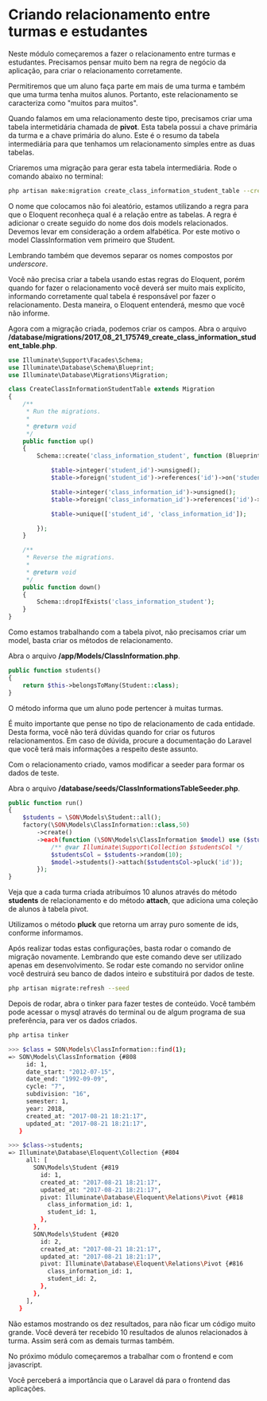 # Criando relacionamento entre turmas e estudantes

Neste módulo começaremos a fazer o relacionamento entre turmas e estudantes. Precisamos pensar muito bem na regra de negócio da aplicação, para criar o relacionamento corretamente.

Permitiremos que um aluno faça parte em mais de uma turma e também que uma turma tenha muitos alunos. Portanto, este relacionamento se caracteriza como "muitos para muitos".

Quando falamos em uma relacionamento deste tipo, precisamos criar uma tabela intermetidária chamada de **pivot**. Esta tabela possui a chave primária da turma e a chave primária do aluno. Este é o resumo da tabela intermediária para que tenhamos um relacionamento simples entre as duas tabelas.

Criaremos uma migração para gerar esta tabela intermediária. Rode o comando abaixo no terminal:

```sh
php artisan make:migration create_class_information_student_table --create=class_information_student
```

O nome que colocamos não foi aleatório, estamos utilizando a regra para que o Eloquent reconheça qual é a relação entre as tabelas. A regra é adicionar o create seguido do nome dos dois models relacionados. Devemos levar em consideração a ordem alfabética. Por este motivo o model ClassInformation vem primeiro que Student.

Lembrando também que devemos separar os nomes compostos por *underscore*.

Você não precisa criar a tabela usando estas regras do Eloquent, porém quando for fazer o relacionamento você deverá ser muito mais explícito, informando corretamente qual tabela é responsável por fazer o relacionamento. Desta maneira, o Eloquent entenderá, mesmo que você não informe.

Agora com a migração criada, podemos criar os campos. Abra o arquivo **/database/migrations/2017_08_21_175749_create_class_information_student_table.php**.

```php
use Illuminate\Support\Facades\Schema;
use Illuminate\Database\Schema\Blueprint;
use Illuminate\Database\Migrations\Migration;

class CreateClassInformationStudentTable extends Migration
{
    /**
     * Run the migrations.
     *
     * @return void
     */
    public function up()
    {
        Schema::create('class_information_student', function (Blueprint $table) {

        	$table->integer('student_id')->unsigned();
        	$table->foreign('student_id')->references('id')->on('students');

        	$table->integer('class_information_id')->unsigned();
        	$table->foreign('class_information_id')->references('id')->on('class_informations');

        	$table->unique(['student_id', 'class_information_id']);

        });
    }

    /**
     * Reverse the migrations.
     *
     * @return void
     */
    public function down()
    {
        Schema::dropIfExists('class_information_student');
    }
}
```

Como estamos trabalhando com a tabela pivot, não precisamos criar um model, basta criar os métodos de relacionamento.

Abra o arquivo **/app/Models/ClassInformation.php**.

```php
public function students()
{
    return $this->belongsToMany(Student::class);
} 
```

O método informa que um aluno pode pertencer à muitas turmas.

É muito importante que pense no tipo de relacionamento de cada entidade. Desta forma, você não terá dúvidas quando for criar os futuros relacionamentos. Em caso de dúvida, procure a documentação do Laravel que você terá mais informações a respeito deste assunto.

Com o relacionamento criado, vamos modificar a seeder para formar os dados de teste.

Abra o arquivo **/database/seeds/ClassInformationsTableSeeder.php**.

```php
public function run()
{
    $students = \SON\Models\Student::all();
    factory(\SON\Models\ClassInformation::class,50)
        ->create()
        ->each(function (\SON\Models\ClassInformation $model) use ($students){
            /** @var Illuminate\Support\Collection $studentsCol */
            $studentsCol = $students->random(10);
            $model->students()->attach($studentsCol->pluck('id'));
        });
}
```

Veja que a cada turma criada atribuímos 10 alunos através do método **students** de relacionamento e do método **attach**, que adiciona uma coleção de alunos à tabela pivot.

Utilizamos o método **pluck** que retorna um array puro somente de ids, conforme informamos.

Após realizar todas estas configurações, basta rodar o comando de migração novamente. Lembrando que este comando deve ser utilizado apenas em desenvolvimento. Se rodar este comando no servidor online você destruirá seu banco de dados inteiro e substituirá por dados de teste.

```sh
php artisan migrate:refresh --seed
```

Depois de rodar, abra o tinker para fazer testes de conteúdo. Você também  pode acessar o mysql através do terminal ou de algum programa de sua preferência, para ver os dados criados.

```sh
php artisa tinker

>>> $class = SON\Models\ClassInformation::find(1);
=> SON\Models\ClassInformation {#808
     id: 1,
     date_start: "2012-07-15",
     date_end: "1992-09-09",
     cycle: "7",
     subdivision: "16",
     semester: 1,
     year: 2018,
     created_at: "2017-08-21 18:21:17",
     updated_at: "2017-08-21 18:21:17",
   }

>>> $class->students;
=> Illuminate\Database\Eloquent\Collection {#804
     all: [
       SON\Models\Student {#819
         id: 1,
         created_at: "2017-08-21 18:21:17",
         updated_at: "2017-08-21 18:21:17",
         pivot: Illuminate\Database\Eloquent\Relations\Pivot {#818
           class_information_id: 1,
           student_id: 1,
         },
       },
       SON\Models\Student {#820
         id: 2,
         created_at: "2017-08-21 18:21:17",
         updated_at: "2017-08-21 18:21:17",
         pivot: Illuminate\Database\Eloquent\Relations\Pivot {#816
           class_information_id: 1,
           student_id: 2,
         },
       },
     ],
   }
```

Não estamos mostrando os dez resultados, para não ficar um código muito grande. Você deverá ter recebido 10 resultados de alunos relacionados à turma. Assim será com as demais turmas também.

No próximo módulo começaremos a trabalhar com o frontend e com javascript.

Você perceberá a importância que o Laravel dá para o frontend das aplicações.